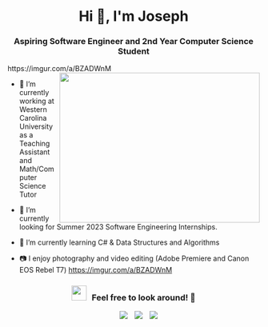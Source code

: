 <h1 align="center">Hi 👋, I'm
Joseph</a></h1>
<h3 align="center">Aspiring Software Engineer and 2nd Year Computer Science Student</h3>
https://imgur.com/a/BZADWnM
<a target="_blank" align="center">

  <img align="right" top="300" height="300" width="400" src="https://i.gyazo.com/aedc16f7ec3391a3fb1aa0180aca7cee.png">
</a>

- 🔭 I’m currently working at Western Carolina University as a Teaching Assistant and Math/Computer Science Tutor

- 🤝 I’m currently looking for Summer 2023 Software Engineering Internships.

- 🌱 I’m currently learning C# & Data Structures and Algorithms

- 📷 I enjoy photography and video editing (Adobe Premiere and Canon EOS Rebel T7)
https://imgur.com/a/BZADWnM
<h3 align="center" > <img src="[https://imgur.com/a/BZADWnM](https://imgur.com/a/BZADWnM)" width="30" height="30" style="margin-right: 10px;">Feel free to look around! 🤝 </h3>

<p align="center">

 <div align="center"  class="icons-social" style="margin-left: 10px;">
        <a style="margin-left: 10px;"  target="_blank" href="https://www.linkedin.com/in/josepholadeji/">
			<img src="https://img.icons8.com/doodle/40/000000/linkedin--v2.png"></a>
        <a style="margin-left: 10px;" target="_blank" href="https://github.com/indexjoseph">
		<img src="https://img.icons8.com/doodle/40/000000/github--v1.png"></a>
		<a style="margin-left: 10px;" target="_blank" href="https://stackoverflow.com/users/16072784/indexjoseph?tab=profile">
				<img src="https://img.icons8.com/external-tal-revivo-color-tal-revivo/40/000000/external-stack-overflow-is-a-question-and-answer-site-for-professional-logo-color-tal-revivo.png"></a>
      </div>

</p>


